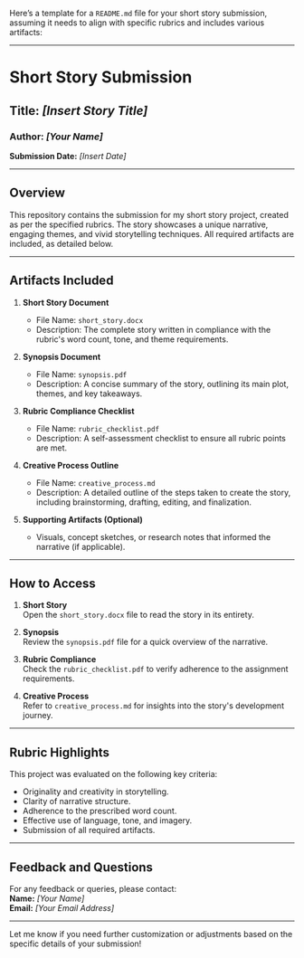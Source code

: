 
Here’s a template for a `README.md` file for your short story submission, assuming it needs to align with specific rubrics and includes various artifacts:

---

# Short Story Submission

## Title: *[Insert Story Title]*

### Author: *[Your Name]*  
**Submission Date:** *[Insert Date]*

---

## Overview

This repository contains the submission for my short story project, created as per the specified rubrics. The story showcases a unique narrative, engaging themes, and vivid storytelling techniques. All required artifacts are included, as detailed below.

---

## Artifacts Included

1. **Short Story Document**  
   - File Name: `short_story.docx`  
   - Description: The complete story written in compliance with the rubric's word count, tone, and theme requirements.

2. **Synopsis Document**  
   - File Name: `synopsis.pdf`  
   - Description: A concise summary of the story, outlining its main plot, themes, and key takeaways.

3. **Rubric Compliance Checklist**  
   - File Name: `rubric_checklist.pdf`  
   - Description: A self-assessment checklist to ensure all rubric points are met.

4. **Creative Process Outline**  
   - File Name: `creative_process.md`  
   - Description: A detailed outline of the steps taken to create the story, including brainstorming, drafting, editing, and finalization.

5. **Supporting Artifacts (Optional)**  
   - Visuals, concept sketches, or research notes that informed the narrative (if applicable).

---

## How to Access

1. **Short Story**  
   Open the `short_story.docx` file to read the story in its entirety.

2. **Synopsis**  
   Review the `synopsis.pdf` file for a quick overview of the narrative.

3. **Rubric Compliance**  
   Check the `rubric_checklist.pdf` to verify adherence to the assignment requirements.

4. **Creative Process**  
   Refer to `creative_process.md` for insights into the story's development journey.

---

## Rubric Highlights

This project was evaluated on the following key criteria:
- Originality and creativity in storytelling.
- Clarity of narrative structure.
- Adherence to the prescribed word count.
- Effective use of language, tone, and imagery.
- Submission of all required artifacts.

---

## Feedback and Questions

For any feedback or queries, please contact:  
**Name:** *[Your Name]*  
**Email:** *[Your Email Address]*

---

Let me know if you need further customization or adjustments based on the specific details of your submission!
